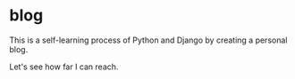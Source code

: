 # blog

This is a self-learning process of Python and Django by creating a personal blog.

Let's see how far I can reach.
